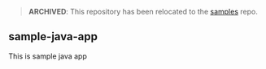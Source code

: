 > **ARCHIVED**: This repository has been relocated to the [samples](https://github.com/buildpack/samples/) repo.

## sample-java-app
This is sample java app
